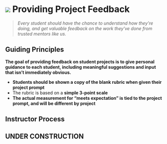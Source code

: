 # ![](https://ga-dash.s3.amazonaws.com/production/assets/logo-9f88ae6c9c3871690e33280fcf557f33.png) Providing Project Feedback
> _Every student should have the chance to understand how they're doing, and get valuable feedback on the work they've done from trusted mentors like us._

## Guiding Principles

**The goal of providing feedback on student projects is to give personal guidance to each student, including meaningful suggestions and input that isn’t immediately obvious.**
- **Students should be shown a copy of the blank rubric when given their project prompt**
- The rubric is based on a **simple 3-point scale**
- **The actual measurement for “meets expectation” is tied to the project prompt, and will be different by project**

## Instructor Process

## UNDER CONSTRUCTION

<!-- #### 1. Fill Out a Project Evaluation

**Each instructor should provide feedback for a subset of their students**, so we can split up the workload between instructors. Work with your producer & city leads to figure out who's helping which students.

**For each student you are assigned, fill out a project evaluation**. Make a duplicate of this [template](https://docs.google.com/a/generalassemb.ly/document/d/1ezYm6cHlwJws7ASheKme-IjwfQSMn2S8xmWcZRSB1V8/edit?usp=sharing) and bring it to the conversation you have with the student.

> **Note:** Scores like 1.5 are okay, but there's no sense in getting crazy – a score like 1.78 is too detailed to know how to handle as a student.

**You may want to leave the “problem solving” row blank until you meet with the student,** so you can give the student the chance to defend their solution during your conversation.

#### 2. In-Person Code Review

**Each student should have 30 minutes to review their project evaluation and do a code review with an instructor sometime during the week after a project is completed.**

*Make sure you frame this time to the students* – this is not troubleshooting time, we’re just reviewing code and talking about actionable feedback for enhancing the project in the future.

- **Student** *(10 mins)*:  Have the student walk through and defend their code.

- **Student** *(10 mins)*:  Have the student answer the following questions.

  - What do you like most about your app?
  - What would you change if you started from scratch?
  - What would you like to add when you have more time?


Aside from the rubrics, send students an email to talk through the evaluation, and share a “glow and grow”:

  - Make it personal – what about the app was exciting or intriguing for you?
  - Share highlights and positive areas (“glow”) where the student went “above and beyond” the requirements
  - Share growth areas around time management, workflow, project approach (if any)
  - Share growth areas around technical skills and ways to remediate difficulties the student encountered
  - Help the student prioritize and identify which growth area is most important to focus on before the next project. **Set 1 or 2 specific goals for the next project.** If you’re reviewing later projects, you may want to ask them how they did against the goals they set previously!

**Be sure to report a summary of your evaluations back to your team and producer.** Everyone should be able to have a good idea of how the whole class is doing if we split it up and share our findings! -->
